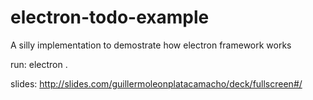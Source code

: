 # electron-todo-example
A silly implementation to demostrate how electron framework works

run:
  electron .

slides:
  http://slides.com/guillermoleonplatacamacho/deck/fullscreen#/